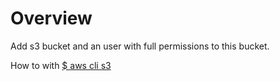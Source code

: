 # Overview

Add s3 bucket and an user with full permissions to this bucket. 

How to with [$ aws cli s3](https://docs.aws.amazon.com/cli/latest/reference/s3/index.html#cli-aws-s3)
